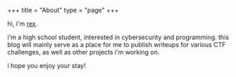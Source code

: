 +++
title = "About"
type = "page"
+++

hi, i'm [rex](https://github.com/rexdotsh).

i'm a high school student, interested in cybersecurity and programming. this blog will mainly serve as a place for me to publish writeups for various CTF challenges, as well as other projects i'm working on. 

i hope you enjoy your stay!